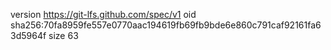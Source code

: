 version https://git-lfs.github.com/spec/v1
oid sha256:70fa8959fe557e0770aac194619fb69fb9bde6e860c791caf92161fa63d5964f
size 63
